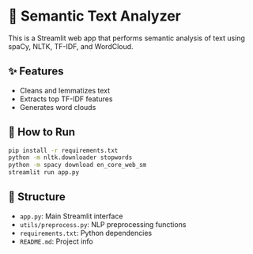 # 🧠 Semantic Text Analyzer

This is a Streamlit web app that performs semantic analysis of text using spaCy, NLTK, TF-IDF, and WordCloud.

## ✨ Features
- Cleans and lemmatizes text
- Extracts top TF-IDF features
- Generates word clouds

## 🚀 How to Run

```bash
pip install -r requirements.txt
python -m nltk.downloader stopwords
python -m spacy download en_core_web_sm
streamlit run app.py
```

## 📂 Structure

- `app.py`: Main Streamlit interface
- `utils/preprocess.py`: NLP preprocessing functions
- `requirements.txt`: Python dependencies
- `README.md`: Project info
